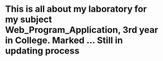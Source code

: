 # This is all about my laboratory for my subject Web_Program_Application, 3rd year in College. Marked ... Still in updating process
